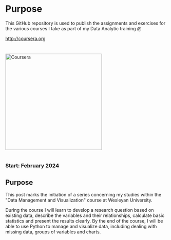 # Purpose

This GitHub repository is used to publish the assignments and exercises for the various courses I take as part of my Data Analytic training @

http://coursera.org
# 
<a href="https://ibb.co/Tvmc1yF"><img src="https://i.ibb.co/NVZxrRH/Coursera.png" alt="Coursera" border="0" width="300"></a>
# 
### Start: February 2024


## Purpose

This post marks the initiation of a series concerning my studies within the "Data Management and Visualization" course at Wesleyan University. 

During the course I will learn to develop a research question based on existing data, describe the variables and their relationships, calculate basic statistics and present the results clearly. 
By the end of the course, I will be able to use Python to manage and visualize data, including dealing with missing data, groups of variables and charts. 



